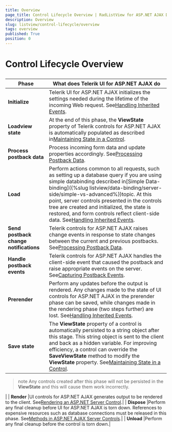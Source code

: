 ```yaml
---
title: Overview
page_title: Control Lifecycle Overview | RadListView for ASP.NET AJAX Documentation
description: Overview
slug: listview/control-lifecycle/overview
tags: overview
published: True
position: 0
---
```


# Control Lifecycle Overview



## 


| Phase | What does Telerik UI for ASP.NET AJAX do |
| ------ | ------ |
| __Initialize__ |Telerik UI for ASP.NET AJAX initializes the settings needed during the lifetime of the incoming Web request. See[Handling Inherited Events](http://msdn.microsoft.com/en-us/library/aa720048(v=vs.71).aspx).|
| __Loadview state__ |At the end of this phase, the __ViewState__ property of Telerik controls for ASP.NET AJAX is automatically populated as described in[Maintaining State in a Control](http://msdn.microsoft.com/en-us/library/aa720269(v=vs.71).aspx).|
| __Process postback data__ |Process incoming form data and update properties accordingly. See[Processing Postback Data](http://msdn.microsoft.com/en-us/library/aa719775.aspx).|
| __Load__ |Perform actions common to all requests, such as setting up a database query if you are using simple databinding described in[Simple Data-binding]({%slug listview/data-binding/server-side/simple-vs-advanced%})topic. At this point, server controls presented in the controls tree are created and initialized, the state is restored, and form controls reflect client-side data. See[Handling Inherited Events](http://msdn.microsoft.com/en-us/library/aa720048(v=vs.71).aspx).|
| __Send postback change notifications__ |Telerik controls for ASP.NET AJAX raises change events in response to state changes between the current and previous postbacks. See[Processing Postback Data](http://msdn.microsoft.com/en-us/library/aa720471(v=vs.71).aspx).|
| __Handle postback events__ |Telerik controls for ASP.NET AJAX handles the client-side event that caused the postback and raise appropriate events on the server. See[Capturing Postback Events](http://msdn.microsoft.com/en-us/library/aa720472(v=vs.71).aspx).|
| __Prerender__ |Perform any updates before the output is rendered. Any changes made to the state of UI controls for ASP.NET AJAX in the prerender phase can be saved, while changes made in the rendering phase (two steps further) are lost. See[Handling Inherited Events](http://msdn.microsoft.com/en-us/library/aa720048(v=vs.71).aspx).|
| __Save state__ |The __ViewState__ property of a control is automatically persisted to a string object after this stage. This string object is sent to the client and back as a hidden variable. For improving efficiency, a control can override the __SaveViewState__ method to modify the __ViewState__ property. See[Maintaining State in a Control](http://msdn.microsoft.com/en-us/library/aa720269(v=vs.71).aspx).

>note Any controls created after this phase will not be persisted in the __ViewState__ and this will cause them work incorrectly.
>
|
| __Render__ |UI controls for ASP.NET AJAX generates output to be rendered to the client. See[Rendering an ASP.NET Server Control](http://msdn.microsoft.com/en-us/library/aa338806(v=vs.71).aspx).|
| __Dispose__ |Perform any final cleanup before UI for ASP.NET AJAX is torn down. References to expensive resources such as database connections must be released in this phase. See[Methods in ASP.NET AJAX Server Controls](http://msdn.microsoft.com/en-us/library/aa720294(v=vs.71).aspx).|
| __Unload__ |Perform any final cleanup before the control is torn down.|
